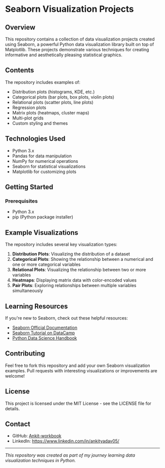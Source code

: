 

# Seaborn Visualization Projects

## Overview
This repository contains a collection of data visualization projects created using Seaborn, a powerful Python data visualization library built on top of Matplotlib. These projects demonstrate various techniques for creating informative and aesthetically pleasing statistical graphics.

## Contents
The repository includes examples of:
- Distribution plots (histograms, KDE, etc.)
- Categorical plots (bar plots, box plots, violin plots)
- Relational plots (scatter plots, line plots)
- Regression plots
- Matrix plots (heatmaps, cluster maps)
- Multi-plot grids
- Custom styling and themes

## Technologies Used
- Python 3.x
- Pandas for data manipulation
- NumPy for numerical operations
- Seaborn for statistical visualizations
- Matplotlib for customizing plots

## Getting Started

### Prerequisites
- Python 3.x
- pip (Python package installer)



## Example Visualizations

The repository includes several key visualization types:

1. **Distribution Plots**: Visualizing the distribution of a dataset
2. **Categorical Plots**: Showing the relationship between a numerical and one or more categorical variables
3. **Relational Plots**: Visualizing the relationship between two or more variables
4. **Heatmaps**: Displaying matrix data with color-encoded values
5. **Pair Plots**: Exploring relationships between multiple variables simultaneously

## Learning Resources
If you're new to Seaborn, check out these helpful resources:
- [Seaborn Official Documentation](https://seaborn.pydata.org/)
- [Seaborn Tutorial on DataCamp](https://www.datacamp.com/tutorial/seaborn-python-tutorial)
- [Python Data Science Handbook](https://jakevdp.github.io/PythonDataScienceHandbook/04.14-visualization-with-seaborn.html)

## Contributing
Feel free to fork this repository and add your own Seaborn visualization examples. Pull requests with interesting visualizations or improvements are welcome!

## License
This project is licensed under the MIT License - see the LICENSE file for details.

## Contact
- GitHub: [Ankit-workbook](https://github.com/Ankit-workbook)
- LinkedIn: https://www.linkedin.com/in/ankityadav05/

---

*This repository was created as part of my journey learning data visualization techniques in Python.*
